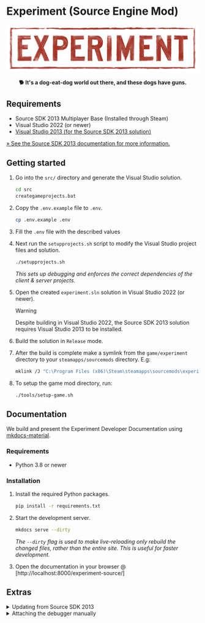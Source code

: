 # Experiment (Source Engine Mod)

<div align="middle">

![Experiment Redux logo](./logo.png)

**🐕 It's a dog-eat-dog world out there, and these dogs have guns.**

</div>

## Requirements

- Source SDK 2013 Multiplayer Base (Installed through Steam)
- Visual Studio 2022 (or newer)
- [Visual Studio 2013 (for the Source SDK 2013 solution)](https://archive.org/details/en_visual_studio_community_2013_with_update_5_x86_dvd_6816332)

[&raquo; See the Source SDK 2013 documentation for more information.](https://developer.valvesoftware.com/wiki/Source_SDK_2013)

## Getting started

1. Go into the `src/` directory and generate the Visual Studio solution.

    ```bash
    cd src
    creategameprojects.bat
    ```

2. Copy the `.env.example` file to `.env`.

    ```bash
    cp .env.example .env
    ```

3. Fill the `.env` file with the described values

4. Next run the `setupprojects.sh` script to modify the Visual Studio project files and solution.

    ```bash
    ./setupprojects.sh
    ```

    _This sets up debugging and enforces the correct dependencies of the client & server projects._

5. Open the created `experiment.sln` solution in Visual Studio 2022 (or newer).

    > [!WARNING]
    > Despite building in Visual Studio 2022, the Source SDK 2013 solution requires Visual Studio 2013 to be installed.

6. Build the solution in `Release` mode.

7. After the build is complete make a symlink from the `game/experiment` directory to your `steamapps/sourcemods` directory. E.g:

    ```bash
    mklink /J "C:\Program Files (x86)\Steam\steamapps\sourcemods\experiment" "<path to this repo>\game\experiment"
    ```

8. To setup the game mod directory, run:

    ```bash
    ./tools/setup-game.sh
    ```

## Documentation

We build and present the Experiment Developer Documentation using [mkdocs-material](https://squidfunk.github.io/mkdocs-material/).

### Requirements

- Python 3.8 or newer

### Installation

1. Install the required Python packages.

    ```bash
    pip install -r requirements.txt
    ```

2. Start the development server.

    ```bash
    mkdocs serve --dirty
    ```

    _The `--dirty` flag is used to make live-reloading only rebuild the changed_
    _files, rather than the entire site. This is useful for faster development._

3. Open the documentation in your browser @ [http://localhost:8000/experiment-source/]

## Extras

<details>

<summary>Updating from Source SDK 2013</summary>

1. Switch to the `master` branch.

    ```bash
    git checkout master
    ```

2. Ensure that the upstream repository is added as a remote.

    ```bash
    git remote add upstream https://github.com/ValveSoftware/source-sdk-2013
    git remote set-url --push upstream DISABLE
    ```

3. Fetch the latest changes from the upstream repository.

    ```bash
    git fetch upstream
    ```

4. Merge the changes from the upstream repository into the `master` branch.

    ```bash
    git merge upstream/master
    ```

5. Resolve any merge conflicts, if necessary.

6. Push the changes to this forked repository.

    ```bash
    git push origin master
    ```

7. Switch to the `experiment-main` branch.

    ```bash
    git checkout experiment-main
    ```

8. Merge the changes from the `master` branch into the `experiment-main` branch.

    ```bash
    git merge master
    ```
</details>

<details>

<summary>Attaching the debugger manually</summary>

This should not be necessary if you've run the `setupprojects.sh` script.

More instructions can be found here: [check the official docs and use values like this:](https://developer.valvesoftware.com/wiki/Installing_and_Debugging_the_Source_Code)

Setup the debugger with the following values:
> - Command: `C:\Program Files %28x86%29\Steam\steamapps\common\Source SDK Base 2013 Multiplayer\hl2.exe`
> - Command Arguments: `-allowdebug -dev -sw -game "C:\Program Files (x86)\Steam\steamapps\sourcemods\experiment"`
> - Working Directory: `C:\Program Files %28x86%29\Steam\steamapps\common\Source SDK Base 2013 Multiplayer`

</details>
